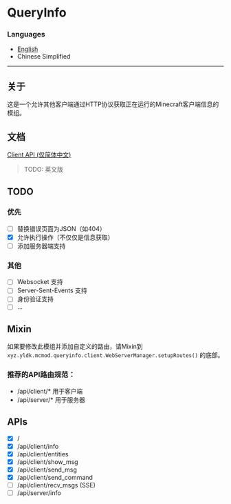 # QueryInfo

### Languages

- [English](../README.MD)
- Chinese Simplified

---

## 关于

这是一个允许其他客户端通过HTTP协议获取正在运行的Minecraft客户端信息的模组。

## 文档

[Client API (仅简体中文)](apis/ClientAPI_ZHCN.MD)

> TODO: 英文版

## TODO

### 优先
- [ ] 替换错误页面为JSON（如404）
- [x] 允许执行操作（不仅仅是信息获取）
- [ ] 添加服务器端支持
### 其他
- [ ] Websocket 支持
- [ ] Server-Sent-Events 支持
- [ ] 身份验证支持
- [ ] ...

## Mixin

如果要修改此模组并添加自定义的路由，请Mixin到
`xyz.yldk.mcmod.queryinfo.client.WebServerManager.setupRoutes()`
的底部。

### 推荐的API路由规范：
- /api/client/* 用于客户端
- /api/server/* 用于服务器

## APIs

- [x] /
- [x] /api/client/info
- [x] /api/client/entities
- [x] /api/client/show_msg
- [x] /api/client/send_msg
- [x] /api/client/send_command
- [ ] /api/client/recv_msgs (SSE)
- [ ] /api/server/info
